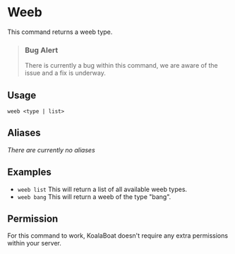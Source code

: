 # Weeb
This command returns a weeb type.

>### Bug Alert
>There is currently a bug within this command, we are aware of the issue and a fix is underway.

## Usage
`weeb <type | list>`

## Aliases
*There are currently no aliases*

## Examples
- `weeb list` This will return a list of all available weeb types.
- `weeb bang` This will return a weeb of the type "bang".

## Permission
For this command to work, KoalaBoat doesn't require any extra permissions within your server.